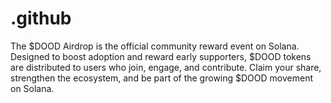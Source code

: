 # .github
The $DOOD Airdrop is the official community reward event on Solana. Designed to boost adoption and reward early supporters, $DOOD tokens are distributed to users who join, engage, and contribute. Claim your share, strengthen the ecosystem, and be part of the growing $DOOD movement on Solana.
